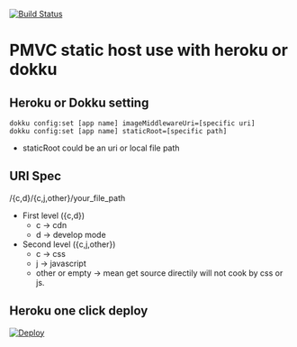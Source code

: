 [![Build Status](https://travis-ci.org/pmvc/pmvc-static.svg?branch=master)](https://travis-ci.org/pmvc/pmvc-static)

PMVC static host use with heroku or dokku 
===============

## Heroku or Dokku setting
```
dokku config:set [app name] imageMiddlewareUri=[specific uri]
dokku config:set [app name] staticRoot=[specific path]
```
* staticRoot could be an uri or local file path 

## URI Spec
/{c,d}/{c,j,other}/your_file_path
* First level ({c,d})
   * c -> cdn
   * d -> develop mode
* Second level ({c,j,other})
   * c -> css
   * j -> javascript
   * other or empty -> mean get source directily will not cook by css or js.


## Heroku one click deploy
[![Deploy](https://www.herokucdn.com/deploy/button.png)](https://heroku.com/deploy?template=https://github.com/pmvc/pmvc-static)

